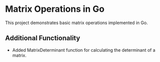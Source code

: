 # Matrix Operations in Go

This project demonstrates basic matrix operations implemented in Go.

## Additional Functionality

- Added MatrixDeterminant function for calculating the determinant of a matrix.
